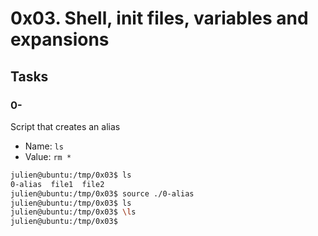 # 0x03. Shell, init files, variables and expansions

## Tasks

### 0-<o>
Script that creates an alias
- Name: `ls`
- Value: `rm *`
```bash
julien@ubuntu:/tmp/0x03$ ls
0-alias  file1  file2
julien@ubuntu:/tmp/0x03$ source ./0-alias 
julien@ubuntu:/tmp/0x03$ ls
julien@ubuntu:/tmp/0x03$ \ls
julien@ubuntu:/tmp/0x03$ 
```

